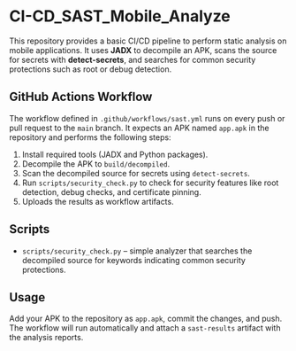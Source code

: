 # CI-CD_SAST_Mobile_Analyze

This repository provides a basic CI/CD pipeline to perform static analysis on mobile applications. It uses **JADX** to decompile an APK, scans the source for secrets with **detect-secrets**, and searches for common security protections such as root or debug detection.

## GitHub Actions Workflow
The workflow defined in `.github/workflows/sast.yml` runs on every push or pull request to the `main` branch. It expects an APK named `app.apk` in the repository and performs the following steps:

1. Install required tools (JADX and Python packages).
2. Decompile the APK to `build/decompiled`.
3. Scan the decompiled source for secrets using `detect-secrets`.
4. Run `scripts/security_check.py` to check for security features like root detection, debug checks, and certificate pinning.
5. Uploads the results as workflow artifacts.

## Scripts
- `scripts/security_check.py` – simple analyzer that searches the decompiled source for keywords indicating common security protections.

## Usage
Add your APK to the repository as `app.apk`, commit the changes, and push. The workflow will run automatically and attach a `sast-results` artifact with the analysis reports.

